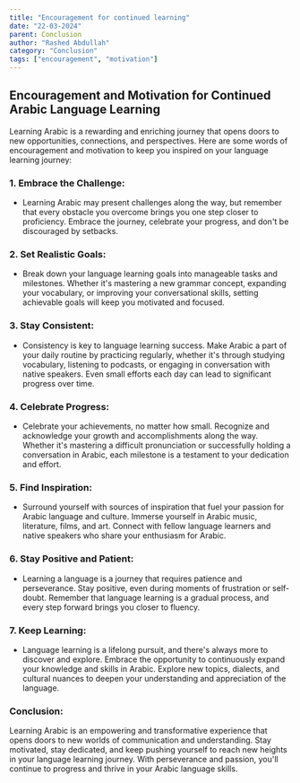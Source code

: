 ```yaml
---
title: "Encouragement for continued learning"
date: "22-03-2024"
parent: Conclusion
author: "Rashed Abdullah"
category: "Conclusion"
tags: ["encouragement", "motivation"]
---
```


## Encouragement and Motivation for Continued Arabic Language Learning

Learning Arabic is a rewarding and enriching journey that opens doors to new opportunities, connections, and perspectives. Here are some words of encouragement and motivation to keep you inspired on your language learning journey:

### 1. Embrace the Challenge:

- Learning Arabic may present challenges along the way, but remember that every obstacle you overcome brings you one step closer to proficiency. Embrace the journey, celebrate your progress, and don't be discouraged by setbacks.

### 2. Set Realistic Goals:

- Break down your language learning goals into manageable tasks and milestones. Whether it's mastering a new grammar concept, expanding your vocabulary, or improving your conversational skills, setting achievable goals will keep you motivated and focused.

### 3. Stay Consistent:

- Consistency is key to language learning success. Make Arabic a part of your daily routine by practicing regularly, whether it's through studying vocabulary, listening to podcasts, or engaging in conversation with native speakers. Even small efforts each day can lead to significant progress over time.

### 4. Celebrate Progress:

- Celebrate your achievements, no matter how small. Recognize and acknowledge your growth and accomplishments along the way. Whether it's mastering a difficult pronunciation or successfully holding a conversation in Arabic, each milestone is a testament to your dedication and effort.

### 5. Find Inspiration:

- Surround yourself with sources of inspiration that fuel your passion for Arabic language and culture. Immerse yourself in Arabic music, literature, films, and art. Connect with fellow language learners and native speakers who share your enthusiasm for Arabic.

### 6. Stay Positive and Patient:

- Learning a language is a journey that requires patience and perseverance. Stay positive, even during moments of frustration or self-doubt. Remember that language learning is a gradual process, and every step forward brings you closer to fluency.

### 7. Keep Learning:

- Language learning is a lifelong pursuit, and there's always more to discover and explore. Embrace the opportunity to continuously expand your knowledge and skills in Arabic. Explore new topics, dialects, and cultural nuances to deepen your understanding and appreciation of the language.

### Conclusion:

Learning Arabic is an empowering and transformative experience that opens doors to new worlds of communication and understanding. Stay motivated, stay dedicated, and keep pushing yourself to reach new heights in your language learning journey. With perseverance and passion, you'll continue to progress and thrive in your Arabic language skills.
